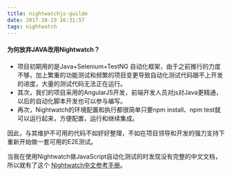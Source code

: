 ```yaml
---
title: nightwatchjs-guilde
date: 2017-10-19 16:31:57
tags: nightwatch
---
```



#### 为何放弃JAVA改用Nightwatch？

- 项目初期用的是Java+Selenium+TestNG 自动化框架，由于之前推行的力度不够，加上繁重的功能测试和频繁的项目变更导致自动化测试代码跟不上开发的进度，大量的测试代码无法正在运行。
- 其次，我们的项目采用的AngularJS开发，前端开发人员对js对Java更精通，以后的自动化脚本开发也可以参与编写。
- 再次，Nightwatch的环境配置和执行都很简单只要npm install、npm test就可以运行起来，方便配置，运行和继续集成。

因此，与其维护不可用的代码不如好好整理，不如在项目领导和开发的强力支持下重新开始做一套可用的E2E测试。

当我在使用Nightwatch做JavaScript自动化测试的时发现没有完整的中文文档，所以就有了这个 [Nightwatch中文参考手册](https://shenxianpeng.gitbooks.io/nightwatch-js-cn/content/)。